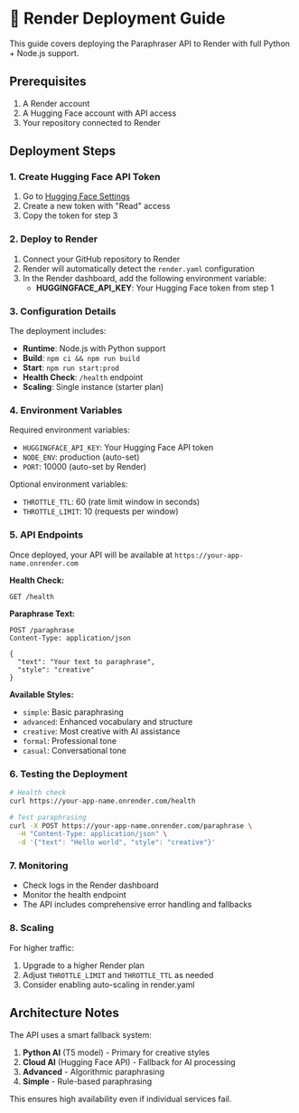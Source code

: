 # 🚀 Render Deployment Guide

This guide covers deploying the Paraphraser API to Render with full Python + Node.js support.

## Prerequisites

1. A Render account
2. A Hugging Face account with API access
3. Your repository connected to Render

## Deployment Steps

### 1. Create Hugging Face API Token

1. Go to [Hugging Face Settings](https://huggingface.co/settings/tokens)
2. Create a new token with "Read" access
3. Copy the token for step 3

### 2. Deploy to Render

1. Connect your GitHub repository to Render
2. Render will automatically detect the `render.yaml` configuration
3. In the Render dashboard, add the following environment variable:
   - **HUGGINGFACE_API_KEY**: Your Hugging Face token from step 1

### 3. Configuration Details

The deployment includes:
- **Runtime**: Node.js with Python support
- **Build**: `npm ci && npm run build`
- **Start**: `npm run start:prod`
- **Health Check**: `/health` endpoint
- **Scaling**: Single instance (starter plan)

### 4. Environment Variables

Required environment variables:
- `HUGGINGFACE_API_KEY`: Your Hugging Face API token
- `NODE_ENV`: production (auto-set)
- `PORT`: 10000 (auto-set by Render)

Optional environment variables:
- `THROTTLE_TTL`: 60 (rate limit window in seconds)
- `THROTTLE_LIMIT`: 10 (requests per window)

### 5. API Endpoints

Once deployed, your API will be available at `https://your-app-name.onrender.com`

**Health Check:**
```
GET /health
```

**Paraphrase Text:**
```
POST /paraphrase
Content-Type: application/json

{
  "text": "Your text to paraphrase",
  "style": "creative"
}
```

**Available Styles:**
- `simple`: Basic paraphrasing
- `advanced`: Enhanced vocabulary and structure
- `creative`: Most creative with AI assistance
- `formal`: Professional tone
- `casual`: Conversational tone

### 6. Testing the Deployment

```bash
# Health check
curl https://your-app-name.onrender.com/health

# Test paraphrasing
curl -X POST https://your-app-name.onrender.com/paraphrase \
  -H "Content-Type: application/json" \
  -d '{"text": "Hello world", "style": "creative"}'
```

### 7. Monitoring

- Check logs in the Render dashboard
- Monitor the health endpoint
- The API includes comprehensive error handling and fallbacks

### 8. Scaling

For higher traffic:
1. Upgrade to a higher Render plan
2. Adjust `THROTTLE_LIMIT` and `THROTTLE_TTL` as needed
3. Consider enabling auto-scaling in render.yaml

## Architecture Notes

The API uses a smart fallback system:
1. **Python AI** (T5 model) - Primary for creative styles
2. **Cloud AI** (Hugging Face API) - Fallback for AI processing
3. **Advanced** - Algorithmic paraphrasing
4. **Simple** - Rule-based paraphrasing

This ensures high availability even if individual services fail.